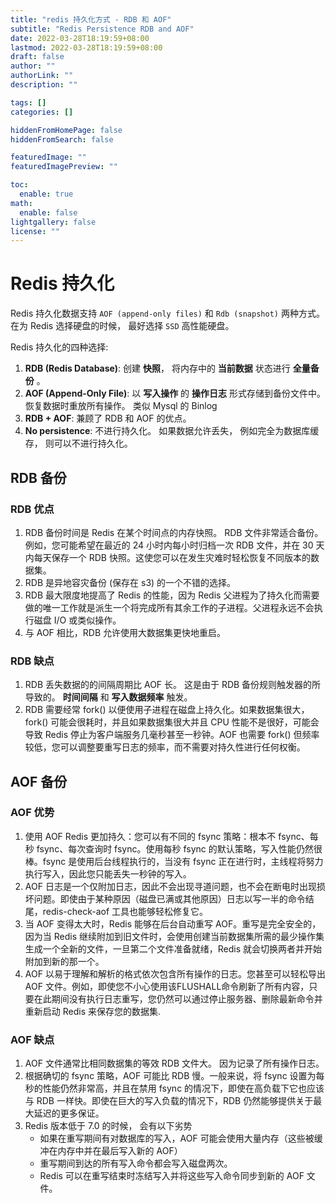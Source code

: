 ```yaml
---
title: "redis 持久化方式 - RDB 和 AOF"
subtitle: "Redis Persistence RDB and AOF"
date: 2022-03-28T18:19:59+08:00
lastmod: 2022-03-28T18:19:59+08:00
draft: false
author: ""
authorLink: ""
description: ""

tags: []
categories: []

hiddenFromHomePage: false
hiddenFromSearch: false

featuredImage: ""
featuredImagePreview: ""

toc:
  enable: true
math:
  enable: false
lightgallery: false
license: ""
---
```


# Redis 持久化

Redis 持久化数据支持 `AOF (append-only files)` 和 `Rdb (snapshot)` 两种方式。 在为 Redis 选择硬盘的时候， 最好选择 `SSD` 高性能硬盘。

Redis 持久化的四种选择:

1. **RDB (Redis Database)**: 创建 **快照**， 将内存中的 **当前数据** 状态进行 **全量备份** 。
2. **AOF (Append-Only File)**: 以 **写入操作** 的 **操作日志** 形式存储到备份文件中。 恢复数据时重放所有操作。 类似 Mysql 的 Binlog
3. **RDB + AOF**: 兼顾了 RDB 和 AOF 的优点。
4. **No persistence**: 不进行持久化。 如果数据允许丢失， 例如完全为数据库缓存， 则可以不进行持久化。


## RDB 备份

### RDB 优点

1. RDB 备份时间是 Redis 在某个时间点的内存快照。 RDB 文件非常适合备份。例如，您可能希望在最近的 24 小时内每小时归档一次 RDB 文件，并在 30 天内每天保存一个 RDB 快照。这使您可以在发生灾难时轻松恢复不同版本的数据集。
2. RDB 是异地容灾备份 (保存在 s3) 的一个不错的选择。 
3. RDB 最大限度地提高了 Redis 的性能，因为 Redis 父进程为了持久化而需要做的唯一工作就是派生一个将完成所有其余工作的子进程。父进程永远不会执行磁盘 I/O 或类似操作。
4. 与 AOF 相比，RDB 允许使用大数据集更快地重启。

### RDB 缺点

1. RDB 丢失数据的的间隔周期比 AOF 长。 这是由于 RDB 备份规则触发器的所导致的。 **时间间隔** 和 **写入数据频率** 触发。
2. RDB 需要经常 fork() 以便使用子进程在磁盘上持久化。如果数据集很大，fork() 可能会很耗时，并且如果数据集很大并且 CPU 性能不是很好，可能会导致 Redis 停止为客户端服务几毫秒甚至一秒钟。AOF 也需要 fork() 但频率较低，您可以调整要重写日志的频率，而不需要对持久性进行任何权衡。


## AOF 备份

### AOF 优势

1. 使用 AOF Redis 更加持久：您可以有不同的 fsync 策略：根本不 fsync、每秒 fsync、每次查询时 fsync。使用每秒 fsync 的默认策略，写入性能仍然很棒。fsync 是使用后台线程执行的，当没有 fsync 正在进行时，主线程将努力执行写入，因此您只能丢失一秒钟的写入。
2. AOF 日志是一个仅附加日志，因此不会出现寻道问题，也不会在断电时出现损坏问题。即使由于某种原因（磁盘已满或其他原因）日志以写一半的命令结尾，redis-check-aof 工具也能够轻松修复它。
3. 当 AOF 变得太大时，Redis 能够在后台自动重写 AOF。重写是完全安全的，因为当 Redis 继续附加到旧文件时，会使用创建当前数据集所需的最少操作集生成一个全新的文件，一旦第二个文件准备就绪，Redis 就会切换两者并开始附加到新的那一个。
4. AOF 以易于理解和解析的格式依次包含所有操作的日志。您甚至可以轻松导出 AOF 文件。例如，即使您不小心使用该FLUSHALL命令刷新了所有内容，只要在此期间没有执行日志重写，您仍然可以通过停止服务器、删除最新命令并重新启动 Redis 来保存您的数据集.


### AOF 缺点

1. AOF 文件通常比相同数据集的等效 RDB 文件大。 因为记录了所有操作日志。
2. 根据确切的 fsync 策略，AOF 可能比 RDB 慢。一般来说，将 fsync 设置为每秒的性能仍然非常高，并且在禁用 fsync 的情况下，即使在高负载下它也应该与 RDB 一样快。即使在巨大的写入负载的情况下，RDB 仍然能够提供关于最大延迟的更多保证。
3. Redis 版本低于 7.0 的时候， 会有以下劣势
    + 如果在重写期间有对数据库的写入，AOF 可能会使用大量内存（这些被缓冲在内存中并在最后写入新的 AOF）
    + 重写期间到达的所有写入命令都会写入磁盘两次。
    + Redis 可以在重写结束时冻结写入并将这些写入命令同步到新的 AOF 文件。
